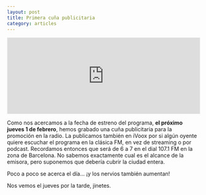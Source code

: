 ```yaml
---
layout: post
title: Primera cuña publicitaria
category: articles
---
```

<iframe id='audio_23365716' frameborder='0' allowfullscreen='' scrolling='no' height='200' style='border:1px solid #EEE; box-sizing:border-box; width:100%;' src="https://www.ivoox.com/player_ej_23365716_4_1.html?c1=ff6600"></iframe>

Como nos acercamos a la fecha de estreno del programa, **el próximo jueves 1 de febrero**, hemos grabado una cuña publicitaria para la promoción en la radio. La publicamos también en iVoox por si algún oyente quiere escuchar el programa en la clásica FM, en vez de streaming o por podcast. Recordamos entonces que será de 6 a 7 en el dial 107.1 FM en la zona de Barcelona. No sabemos exactamente cual es el alcance de la emisora, pero suponemos que debería cubrir la ciudad entera.

Poco a poco se acerca el día... ¡y los nervios también aumentan!

Nos vemos el jueves por la tarde, jinetes.
